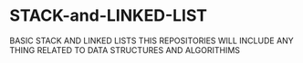 # STACK-and-LINKED-LIST
BASIC STACK AND LINKED LISTS
THIS REPOSITORIES WILL INCLUDE ANY THING RELATED TO DATA STRUCTURES AND ALGORITHIMS
